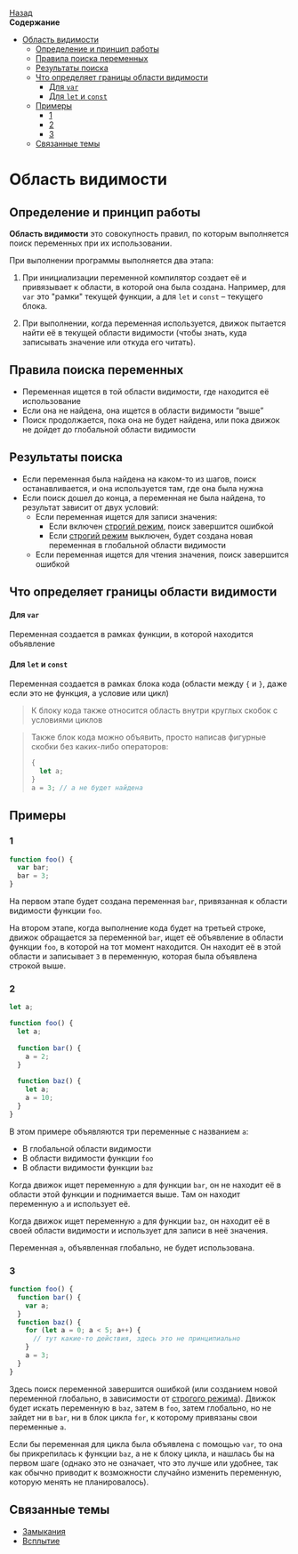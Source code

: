 <!-- START doctoc generated TOC please keep comment here to allow auto update -->
<!-- DON'T EDIT THIS SECTION, INSTEAD RE-RUN doctoc TO UPDATE -->
[Назад](README.md)<br />**Содержание**

- [Область видимости](#%D0%BE%D0%B1%D0%BB%D0%B0%D1%81%D1%82%D1%8C-%D0%B2%D0%B8%D0%B4%D0%B8%D0%BC%D0%BE%D1%81%D1%82%D0%B8)
  - [Определение и принцип работы](#%D0%BE%D0%BF%D1%80%D0%B5%D0%B4%D0%B5%D0%BB%D0%B5%D0%BD%D0%B8%D0%B5-%D0%B8-%D0%BF%D1%80%D0%B8%D0%BD%D1%86%D0%B8%D0%BF-%D1%80%D0%B0%D0%B1%D0%BE%D1%82%D1%8B)
  - [Правила поиска переменных](#%D0%BF%D1%80%D0%B0%D0%B2%D0%B8%D0%BB%D0%B0-%D0%BF%D0%BE%D0%B8%D1%81%D0%BA%D0%B0-%D0%BF%D0%B5%D1%80%D0%B5%D0%BC%D0%B5%D0%BD%D0%BD%D1%8B%D1%85)
  - [Результаты поиска](#%D1%80%D0%B5%D0%B7%D1%83%D0%BB%D1%8C%D1%82%D0%B0%D1%82%D1%8B-%D0%BF%D0%BE%D0%B8%D1%81%D0%BA%D0%B0)
  - [Что определяет границы области видимости](#%D1%87%D1%82%D0%BE-%D0%BE%D0%BF%D1%80%D0%B5%D0%B4%D0%B5%D0%BB%D1%8F%D0%B5%D1%82-%D0%B3%D1%80%D0%B0%D0%BD%D0%B8%D1%86%D1%8B-%D0%BE%D0%B1%D0%BB%D0%B0%D1%81%D1%82%D0%B8-%D0%B2%D0%B8%D0%B4%D0%B8%D0%BC%D0%BE%D1%81%D1%82%D0%B8)
      - [Для `var`](#%D0%B4%D0%BB%D1%8F-var)
      - [Для `let` и `const`](#%D0%B4%D0%BB%D1%8F-let-%D0%B8-const)
  - [Примеры](#%D0%BF%D1%80%D0%B8%D0%BC%D0%B5%D1%80%D1%8B)
    - [1](#1)
    - [2](#2)
    - [3](#3)
  - [Связанные темы](#%D1%81%D0%B2%D1%8F%D0%B7%D0%B0%D0%BD%D0%BD%D1%8B%D0%B5-%D1%82%D0%B5%D0%BC%D1%8B)

<!-- END doctoc generated TOC please keep comment here to allow auto update -->

# Область видимости

## Определение и принцип работы

**Область видимости** это совокупность правил, по которым выполняется поиск переменных при их использовании. 

При выполнении программы выполняется два этапа:

1. При инициализации переменной компилятор создает её и привязывает к области, в которой она была создана. Например, для `var` это "рамки" текущей функции, а для `let` и `const` – текущего блока. 

2. При выполнении, когда переменная используется, движок пытается найти её в текущей области видимости (чтобы знать, куда записывать значение или откуда его читать). 

## Правила поиска переменных

* Переменная ищется в той области видимости, где находится её использование
* Если она не найдена, она ищется в области видимости “выше”
* Поиск продолжается, пока она не будет найдена, или пока движок не дойдет до глобальной области видимости

## Результаты поиска

* Если переменная была найдена на каком-то из шагов, поиск останавливается, и она используется там, где она была нужна
* Если поиск дошел до конца, а переменная не была найдена, то результат зависит от двух условий:
  * Если переменная ищется для записи значения:
    * Если включен [строгий режим](strict_mode.md), поиск завершится ошибкой
    * Если [строгий режим](strict_mode.md) выключен, будет создана новая переменная в глобальной области видимости
  * Если переменная ищется для чтения значения, поиск завершится ошибкой

## Что определяет границы области видимости

#### Для `var`

Переменная создается в рамках функции, в которой находится объявление

#### Для `let` и `const`

Переменная создается в рамках блока кода (области между `{` и `}`, даже если это не функция, а условие или цикл)

> К блоку кода также относится область внутри круглых скобок с условиями циклов

> Также блок кода можно объявить, просто написав фигурные скобки без каких-либо операторов:
>
> ```javascript
> {
>   let a;
> }
> a = 3; // a не будет найдена
> ```

## Примеры

### 1

```javascript
function foo() {
  var bar;
  bar = 3;
}
```

На первом этапе будет создана переменная `bar`, привязанная к области видимости функции `foo`. 

На втором этапе, когда выполнение кода будет на третьей строке, движок обращается за переменной `bar`, ищет её объявление в области функции `foo`, в которой на тот момент находится. Он находит её в этой области и записывает `3` в переменную, которая была объявлена строкой выше. 

### 2

```javascript
let a;

function foo() {
  let a;
  
  function bar() {
    a = 2;
  }
  
  function baz() {
    let a;
    a = 10;
  }
}
```

В этом примере объявляются три переменные с названием `a`:

* В глобальной области видимости
* В области видимости функции `foo` 
* В области видимости функции `baz`

Когда движок ищет переменную `a` для функции `bar`, он не находит её в области этой функции и поднимается выше. Там он находит переменную `a` и использует её. 

Когда движок ищет переменную `a` для функции `baz`, он находит её в своей области видимости и использует для записи в неё значения. 

Переменная `a`, объявленная глобально, не будет использована. 

### 3

```javascript
function foo() {
  function bar() {
    var a;
  }
  function baz() {
    for (let a = 0; a < 5; a++) {
      // тут какие-то действия, здесь это не принципиально
    }
    a = 3;
  }
}
```

Здесь поиск переменной завершится ошибкой (или созданием новой переменной глобально, в зависимости от [строгого режима](strict_mode.md)). Движок будет искать переменную в `baz`, затем в `foo`, затем глобально, но не зайдет ни в `bar`, ни в блок цикла `for`, к которому привязаны свои переменные `a`. 

Если бы переменная для цикла была объявлена с помощью `var`, то она бы прикрепилась к функции `baz`, а не к блоку цикла, и нашлась бы на первом шаге (однако это не означает, что это лучше или удобнее, так как обычно приводит к возможности случайно изменить переменную, которую менять не планировалось).

## Связанные темы

* [Замыкания](closure.md)
* [Всплытие](hoisting.md)

